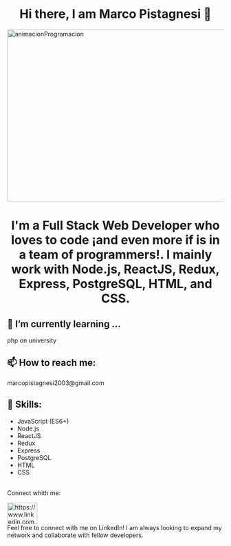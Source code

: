 <h1 align="center">Hi there, I am Marco Pistagnesi 👋</h1>

<img width="600" height="400" align="center" src="https://static.wixstatic.com/media/669128_ec1c7a78e9694aec8a07c2e48b292ae1~mv2.gif" alt="animacionProgramacion"/>
  
<h1 align="center">I'm a Full Stack Web Developer who loves to code ¡and even more if is in a team of programmers!. I mainly work with Node.js, ReactJS, Redux, Express, PostgreSQL, HTML, and CSS.</h1>

<h2>🌱 I’m currently learning ...</h2>
php on university

<h2>📫 How to reach me:</h2> 
marcopistagnesi2003@gmail.com
<br/>
<h2>🚀 Skills:</h2>
<ul>
<li>JavaScript (ES6+)</li>
<li>Node.js</li>
<li>ReactJS</li>
<li>Redux</li>
<li>Express</li>
<li>PostgreSQL</li>
<li>HTML</li>
<li>CSS</li>
</ul>
<br/>
Connect whith me: 
<p>
<a href="https://linkedin.com/in/marco-pistagnesi-0a3993243/" target="_blank"><img align="center" src="https://cdn.jsdelivr.net/npm/simple-icons@3.0.1/icons/linkedin.svg" alt="https://www.linkedin.com/in/marco-pistagnesi-0a3993243/" height="50" width="70" /></a>
<br/>
Feel free to connect with me on LinkedIn! I am always looking to expand my network and collaborate with fellow developers.
</p>
